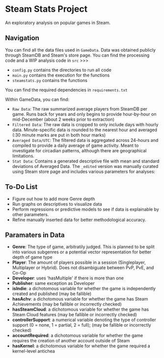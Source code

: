 # Steam Stats Project
An exploratory analysis on popular games in Steam.

## Navigation
You can find all the data files used in `GameData`. Data was obtained publicly through SteamDB and Steam's store page.
You can find the processing code and a WIP analysis code in `src` >>>
- `config.py` contains the directories to run all code
- `main.py` contains the execution for the functions
- `steamstats.py` contains the functions

You can find the required dependencies in `requirements.txt`

Within GameData, you can find:
- `Raw Data`: The raw summarized average players from SteamDB per game. Runs back for years and only begins to provide hour-by-hour on mid-December (about 2 weeks prior to extraction)
- `Filtered Data`: The raw data is cropped to only include days with hourly data. Minute-specific data is rounded to the nearest hour and averaged (:30 minute marks are put in both hour marks)
- `Averaged Data/UTC`: The filtered data is aggregated across 24-hours and compiled to provide a daily average of game activity. Meant to investigate for circadian patterns, although there are geographical limitations.
- `Stat Data`: Contains a generated descriptive file with mean and standard deviations of Averaged Data. The `_edited` version was manually curated using Steam store page and includes various parameters for analyses:

## To-Do List
- Figure out how to add more Genre depth
- Run graphs on descriptives to visualize data
- Perform regressions or predictive models to see if data is explainable by other parameters.
- Refine manually inserted data for better methodological accuracy.

## Paramaters in Data
  * **Genre**: The type of game, arbitratily judged. This is planned to be split into various subgenres or a potential vector representation for better depth of game type
  * **Player**: The amount of players possible in a session (Singleplayer, Multiplayer or Hybrid). Does not disambiguate between PvP, PvE, and Co-Op
  * **Developer**: uses 'hasMultiple' if there is more than one
  * **Publisher**: same exception as Developer
  * **isIndie**: a dichotomous variable for whether the game is independently created and published (may be fallible)
  * **hasAchv**: a dichotomous variable for whether the game has Steam Achievements (may be fallible or incorrectly checked)
  * **hasSteamCloud**: a dichotomous variable for whether the game has Steam Cloud features (may be fallible or incorrectly checked)
  * **controllerSupport**: a numerical variable denoting the type of controller support (0 = none, 1 = partial, 2 = full); (may be fallible or incorrectly checked)
  * **accountRequired**: a dichotomous variable for whether the game requires the creation of another account outside of Steam
  * **hasKernel**: a dichotomous variable for whether the game required a kernel-level antichea
